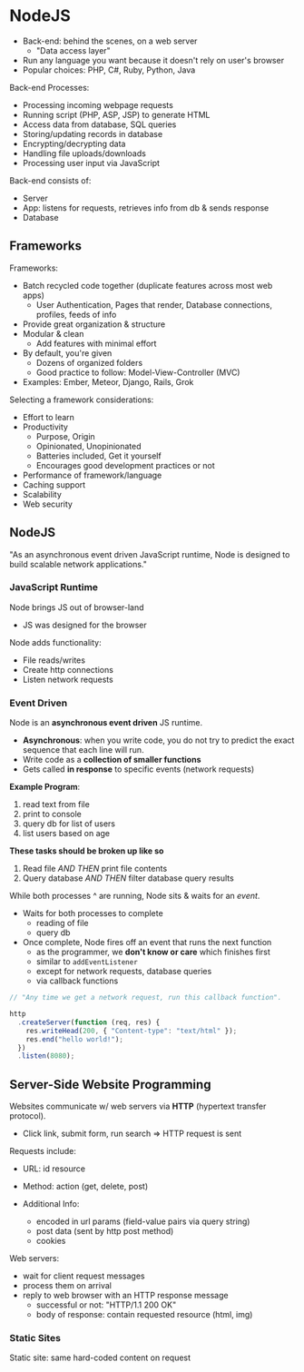 # NodeJS

- Back-end: behind the scenes, on a web server
  - "Data access layer"
- Run any language you want because it doesn't rely on user's browser
- Popular choices: PHP, C#, Ruby, Python, Java

Back-end Processes:

- Processing incoming webpage requests
- Running script (PHP, ASP, JSP) to generate HTML
- Access data from database, SQL queries
- Storing/updating records in database
- Encrypting/decrypting data
- Handling file uploads/downloads
- Processing user input via JavaScript

Back-end consists of:

- Server
- App: listens for requests, retrieves info from db & sends response
- Database

## Frameworks

Frameworks:

- Batch recycled code together (duplicate features across most web apps)
  - User Authentication, Pages that render, Database connections, profiles, feeds of info
- Provide great organization & structure
- Modular & clean
  - Add features with minimal effort
- By default, you're given
  - Dozens of organized folders
  - Good practice to follow: Model-View-Controller (MVC)
- Examples: Ember, Meteor, Django, Rails, Grok

Selecting a framework considerations:

- Effort to learn
- Productivity
  - Purpose, Origin
  - Opinionated, Unopinionated
  - Batteries included, Get it yourself
  - Encourages good development practices or not
- Performance of framework/language
- Caching support
- Scalability
- Web security

## NodeJS

"As an asynchronous event driven JavaScript runtime, Node is designed to build scalable network applications."

### JavaScript Runtime

Node brings JS out of browser-land

- JS was designed for the browser

Node adds functionality:

- File reads/writes
- Create http connections
- Listen network requests

### Event Driven

Node is an **asynchronous event driven** JS runtime.

- **Asynchronous**: when you write code, you do not try to predict the exact sequence that each line will run.
- Write code as a **collection of smaller functions**
- Gets called **in response** to specific events (network requests)

**Example Program**:

1. read text from file
2. print to console
3. query db for list of users
4. list users based on age

**These tasks should be broken up like so**

1. Read file _AND THEN_ print file contents
2. Query database _AND THEN_ filter database query results

While both processes ^ are running, Node sits & waits for an _event_.

- Waits for both processes to complete
  - reading of file
  - query db
- Once complete, Node fires off an event that runs the next function
  - as the programmer, we **don't know or care** which finishes first
  - similar to `addEventListener`
  - except for network requests, database queries
  - via callback functions

```js
// "Any time we get a network request, run this callback function".

http
  .createServer(function (req, res) {
    res.writeHead(200, { "Content-type": "text/html" });
    res.end("hello world!");
  })
  .listen(8080);
```

## Server-Side Website Programming

Websites communicate w/ web servers via **HTTP** (hypertext transfer protocol).

- Click link, submit form, run search => HTTP request is sent

Requests include:

- URL: id resource
- Method: action (get, delete, post)
- Additional Info:

  - encoded in url params (field-value pairs via query string)
  - post data (sent by http post method)
  - cookies

Web servers:

- wait for client request messages
- process them on arrival
- reply to web browser with an HTTP response message
  - successful or not: "HTTP/1.1 200 OK"
  - body of response: contain requested resource (html, img)

### Static Sites

Static site: same hard-coded content on request
